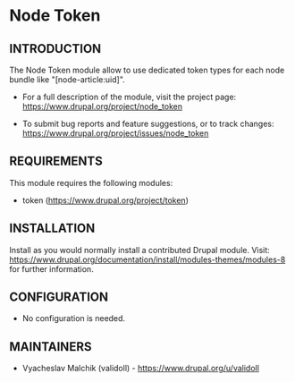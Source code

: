 Node Token
============

INTRODUCTION
------------

The Node Token module allow to use dedicated token types for
each node bundle like "[node-article:uid]".

 * For a full description of the module, visit the project page:
   https://www.drupal.org/project/node_token

 * To submit bug reports and feature suggestions, or to track changes:
   https://www.drupal.org/project/issues/node_token

REQUIREMENTS
------------

This module requires the following modules:

 * token (https://www.drupal.org/project/token)

INSTALLATION
------------
Install as you would normally install a contributed Drupal module. Visit:
https://www.drupal.org/documentation/install/modules-themes/modules-8
for further information.

CONFIGURATION
-------------

 * No configuration is needed.

MAINTAINERS
-----------

 * Vyacheslav Malchik (validoll) - https://www.drupal.org/u/validoll
